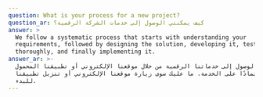 ```yaml
---
question: What is your process for a new project?
question_ar: كيف يمكنني الوصول إلى خدمات الشركة الرقمية؟
answer: >
  We follow a systematic process that starts with understanding your
  requirements, followed by designing the solution, developing it, testing it
  thoroughly, and finally implementing it.
answer_ar: >-
  يمكن الوصول إلى خدماتنا الرقمية من خلال موقعنا الإلكتروني أو تطبيقنا المحمول،
  اعتمادًا على الخدمة. ما عليك سوى زيارة موقعنا الإلكتروني أو تنزيل تطبيقنا
  للبدء.
---
```


